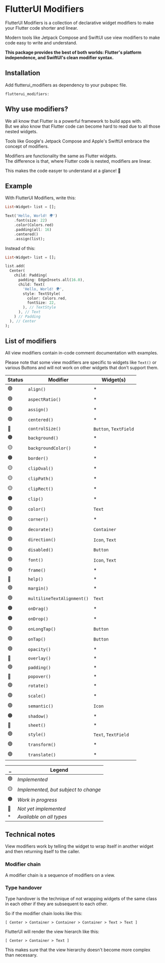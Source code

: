 # FlutterUI Modifiers

FlutterUI Modifiers is a collection of declarative widget modifiers to make your Flutter code shorter and linear.

Modern tools like Jetpack Compose and SwiftUI use view modifiers to make code easy to write and understand.

**This package provides the best of both worlds: Flutter's platform independence, and SwiftUI's clean modifier syntax.**

## Installation

Add flutterui_modifiers as dependency to your pubspec file.

```
flutterui_modifiers:
```

## Why use modifiers?

We all know that Flutter is a powerful framework to build apps with.<br>But we also know that Flutter code can become hard to read due to all those nested widgets.

Tools like Google's Jetpack Compose and Apple's SwiftUI embrace the concept of modifiers.

Modifiers are functionality the same as Flutter widgets.<br>The difference is that, where Flutter code is nested, modifiers are linear.

This makes the code easyer to understand at a glance! 🎉

## Example

With FlutterUI Modifiers, write this:

```dart
List<Widget> list = [];

Text('Hello, World! 🌍')
    .font(size: 22)
    .color(Colors.red)
    .padding(all: 16)
    .centered()
    .assign(list);
```

Instead of this:

```dart
List<Widget> list = [];

list.add(
  Center(
    child: Padding(
      padding: EdgeInsets.all(16.0),
      child: Text(
        'Hello, World! 🌍',
        style: TextStyle(
          color: Colors.red,
          fontSize: 22,
        ), // TextStyle
      ), // Text
    ) // Padding
  ), // Center
);
```


## List of modifiers

All view modifiers contain in-code comment documentation with examples.

Please note that some view modifiers are specific to widgets like `Text()` or various Buttons and will not work on other widgets that don't support them.

|Status|Modifier|Widget(s)|
|-|-|-|
|🟢|`align()`|*|
|🟢|`aspectRatio()`|*|
|🟢|`assign()`|*|
|🟢|`centered()`|*|
|🔴|`controlSize()`|`Button`, `TextField`|
|🟠|`background()`|*|
|🟡|`backgroundColor()`|*|
|🟠|`border()`|*|
|🟡|`clipOval()`|*|
|🟡|`clipPath()`|*|
|🟡|`clipRect()`|*|
|🟠|`clip()`|*|
|🟢|`color()`|`Text`|
|🟢|`corner()`|*|
|🟢|`decorate()`|`Container`|
|🟢|`direction()`|`Icon`, `Text`|
|🟢|`disabled()`|`Button`|
|🟢|`font()`|`Icon`, `Text`|
|🟢|`frame()`|*|
|🔴|`help()`|*|
|🟢|`margin()`|*|
|🟢|`multilineTextAlignment()`|`Text`|
|🟠|`onDrag()`|*|
|🟠|`onDrop()`|*|
|🟢|`onLongTap()`|`Button`|
|🟢|`onTap()`|`Button`|
|🟢|`opacity()`|*|
|🔴|`overlay()`|*|
|🟢|`padding()`|*|
|🔴|`popover()`|*|
|🟢|`rotate()`|*|
|🟢|`scale()`|*|
|🟢|`semantic()`|`Icon`|
|🟠|`shadow()`|*|
|🔴|`sheet()`|*|
|🟢|`style()`|`Text`, `TextField`|
|🟢|`transform()`|*|
|🟢|`translate()`|*|

|_|Legend|
|-|-|
|🟢|*Implemented*|
|🟡|*Implemented, but subject to change*|
|🟠|*Work in progress*|
|🔴|*Not yet implemented*|
|* |*Available on all types*|


## Technical notes

View modifiers work by telling the widget to wrap itself in another widget and then returning itself to the caller.

### Modifier chain

A modifier chain is a sequence of modifiers on a view.

### Type handover

Type handover is the technique of not wrapping widgets of the same class in each other if they are subsequent to each other.

So if the modifier chain looks like this:

`[ Center > Container > Container > Container > Text > Text ]`

FlutterUI will render the view hierarch like this:

`[ Center > Container > Text ]`

This makes sure that the view hierarchy doesn't become more complex than necessary.
